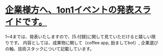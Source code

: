 # [企業様方へ、1on1イベントの発表スライドです。](https://docs.google.com/presentation/d/1n17Z4EPwVs2mhs-NZSmHjkzKkh5FMN4hQRjda8wvlYU/edit?usp=sharing)

1~4までは、発表いたしますので、[5.付録]に関して見ていただけると嬉しい限りです。
内容としては、成果物に関して（coffee app, 励ましてbot）, 企業選びの軸、技術スタックについて記載しています。
